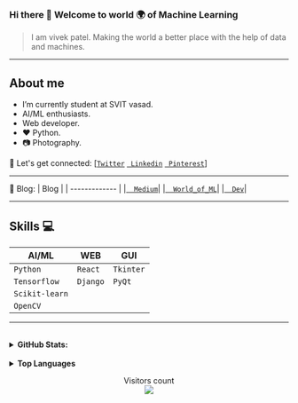 ### Hi there 👋 Welcome to world 🌍 of Machine Learning 
  > I am vivek patel.
  > Making the world a better place with the help of data and machines.

---

## About me
- I’m currently student at SVIT vasad.<br>
- AI/ML enthusiasts.<br>
- Web developer. <br>
- :heart: Python.
- :camera: Photography.<br>

🤝 Let's get connected: 
      [[`Twitter`](https://www.twitter.com/Vivek2509_)
      [` Linkedin`](https://www.linkedin.com/in/vivek2509/)
      [` Pinterest`](https://in.pinterest.com/Vivek2509_/)]

--- 

📖 Blog:
  | Blog          | 
  | ------------- |
  |[`  Medium`](https://vivek2509.medium.com/)| 
  |[`  World_of_ML`](https://vivek2509.github.io/World_of_ML/)|
  |[`  Dev`](https://dev.to/vivek2509)|
  
---

## Skills :computer:


| **AI/ML**     | **WEB**       | **GUI**       |
| ------------- | ------------- | ------------- |
| `Python`      | `React`       | `Tkinter`     |
| `Tensorflow`  | `Django`      | `PyQt`        |
| `Scikit-learn`|               |               |
| `OpenCV`      |               |               |


---

<br>
<details>
  <summary><b>GitHub Stats:</b></summary><br/>
  <img alt="GitHub Stats" src="https://github-readme-stats.vercel.app/api?username=Vivek2509&count_private=true&&show_icons=true&theme=dark"/> 
</details>
<br>
<details>
  <summary><b>Top Languages</b></summary>
  <img alt="Top Languages" src="https://github-readme-stats.vercel.app/api/top-langs/?username=Vivek2509&layout=compact"><br>
</details>
<p align="center"> 
  Visitors count<br>
  <img src="https://profile-counter.glitch.me/Vivek2509/count.svg" />
</p>
